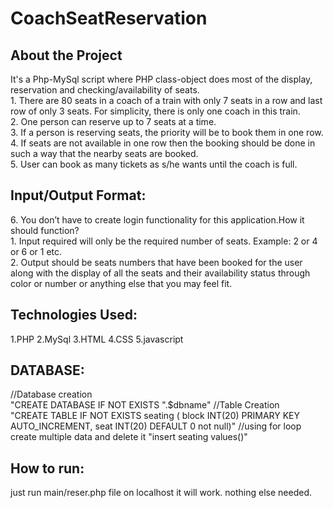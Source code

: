 # CoachSeatReservation
<h2>About the Project</h2>
It's a Php-MySql script where PHP class-object does most of the display, reservation and checking/availability of seats.<br>
1. There are 80 seats in a coach of a train with only 7 seats in a row and last row of only 3
seats. For simplicity, there is only one coach in this train.<br>
2. One person can reserve up to 7 seats at a time.<br>
3. If a person is reserving seats, the priority will be to book them in one row.<br>
4. If seats are not available in one row then the booking should be done in such a way that the
nearby seats are booked.<br>
5. User can book as many tickets as s/he wants until the coach is full.<br>
<h2>Input/Output Format:</h2>
6. You don’t have to create login functionality for this application.How it should function?<br>
1. Input required will only be the required number of seats. Example: 2 or 4 or 6 or 1 etc.<br>
2. Output should be seats numbers that have been booked for the user along with the display of
all the seats and their availability status through color or number or anything else that you may
feel fit.<br>
<h2>Technologies Used:</h2>
1.PHP
2.MySql
3.HTML
4.CSS
5.javascript
<h2> DATABASE:</h2>
//Database creation<br>
"CREATE DATABASE IF NOT EXISTS ".$dbname"
//Table Creation<br>
"CREATE TABLE IF NOT EXISTS seating (
    	block INT(20) PRIMARY KEY AUTO_INCREMENT,
    	seat INT(20) DEFAULT 0 not null)"
//using for loop create multiple data and delete it 
"insert seating values()"
<h2>How to run:</h2>
just run main/reser.php file on localhost it will work. nothing else needed.
